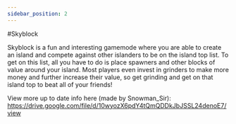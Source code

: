 ```yaml
---
sidebar_position: 2
---
```


#Skyblock

Skyblock is a fun and interesting gamemode where you are able to create an island and compete against other islanders to be on the island top list. To get on this list, all you have to do is place spawners and other blocks of value around your island. Most players even invest in grinders to make more money and further increase their value, so get grinding and get on that island top to beat all of your friends!

View more up to date info here (made by Snowman_Sir): https://drive.google.com/file/d/10wyozX6pdY4tQmQDDkJbJSSL24denoE7/view


